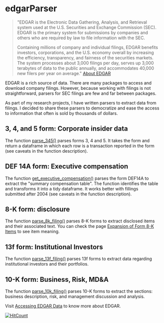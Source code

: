 # edgarParser #

> "EDGAR is the Electronic Data Gathering, Analysis, and Retrieval system used at the U.S. Securities and Exchange Commission (SEC). EDGAR is the primary system for submissions by companies and others who are required by law to file information with the SEC.  
>
> Containing millions of company and individual filings, EDGAR benefits investors, corporations, and the U.S. economy overall by increasing the efficiency, transparency, and fairness of the securities markets. The system processes about 3,000 filings per day, serves up 3,000 terabytes of data to the public annually, and accommodates 40,000 new filers per year on average." [About EDGAR](https://www.sec.gov/edgar/about)

EDGAR is a rich source of data. There are many packages to access and download company filings. However, because working with filings is not straightforward, parsers for SEC filings are few and far between packages.

As part of my research projects, I have written parsers to extract data from filings. I decided to share these parsers to democratize and ease the access to information that often is sold by thousands of dollars.

## 3, 4, and 5 form: Corporate insider data ##

The function [parse_345()](https://github.com/rsljr/python-edgar/blob/master/parse_345.py) parses forms 3, 4 and 5. It takes the form and return a dataframe in which each row is a transaction reported in the form (see caveats in the function description).  

## DEF 14A form: Executive compensation ##

The function [get_executive_compensation()](https://github.com/rsljr/python-edgar/blob/master/annotated%20notebooks/get_exectuvive_compensation.ipynb) parses the form DEF14A to extract the "summary compensation table". The function identifies the table and transforms it into a tidy dataframe. It works better with fillings submitted after 2004 (see caveats in the function description).  

## 8-K form: disclosure ##

The function [parse_8k_filing()](https://github.com/rsljr/python-edgar/blob/master/parse_8K.py) parses 8-K forms to extract disclosed items and their associated text.  You can check the page [Expansion of Form 8-K Items](https://www.sec.gov/rules/final/33-8400.htm) to see item meaning.  

## 13f form: Institutional Investors ##

The function [parse_13f_filing()](https://github.com/rsljr/python-edgar/blob/master/parse_13f.py) parses 13f forms to extract data regarding institutional investors and their portfolios.

## 10-K form: Business, Risk, MD&A ##

The function [parse_10k_filing()](https://github.com/rsljr/python-edgar/blob/master/parse_10K.py) parses 10-K forms to extract the sections: business description, risk, and management discussion and analysis.  

Visit [Accessing EDGAR Data](https://www.sec.gov/edgar/searchedgar/accessing-edgar-data.htm) to know more about EDGAR.  

[![HitCount](https://hits.dwyl.com/rsljr/https://githubcom/rsljr/edgarParser.svg?style=flat-square)](http://hits.dwyl.com/rsljr/https://githubcom/rsljr/edgarParser)
